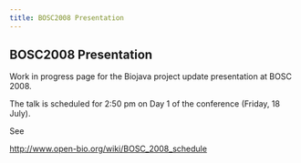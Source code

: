 ```yaml
---
title: BOSC2008 Presentation
---
```


BOSC2008 Presentation
---------------------

Work in progress page for the Biojava project update presentation at
BOSC 2008.

The talk is scheduled for 2:50 pm on Day 1 of the conference (Friday, 18
July).

See

<http://www.open-bio.org/wiki/BOSC_2008_schedule>
